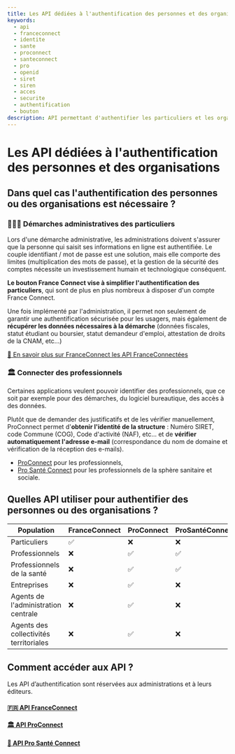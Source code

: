 ```yaml
---
title: Les API dédiées à l'authentification des personnes et des organisations
keywords:
  - api
  - franceconnect
  - identite
  - sante
  - proconnect
  - santeconnect
  - pro
  - openid
  - siret
  - siren
  - acces
  - securite
  - authentification
  - bouton
description: API permettant d'authentifier les particuliers et les organisations
---
```


# Les API dédiées à l'authentification des personnes et des organisations

## Dans quel cas l'authentification des personnes ou des organisations est nécessaire ?

### 🙋🏽‍♀️ Démarches administratives des particuliers

Lors d'une démarche administrative, les administrations doivent s'assurer que la personne qui saisit ses informations en ligne est authentifiée.
Le couple identifiant / mot de passe est une solution, mais elle comporte des limites (multiplication des mots de passe), et la gestion de la sécurité des comptes nécessite un investissement humain et technologique conséquent.

**Le bouton France Connect vise à simplifier l'authentification des particuliers**, qui sont de plus en plus nombreux à disposer d'un compte France Connect.

Une fois implémenté par l'administration, il permet non seulement de garantir une authentification sécurisée pour les usagers, mais également de **récupérer les données nécessaires à la démarche** (données fiscales, statut étudiant ou boursier, statut demandeur d'emploi, attestation de droits de la CNAM, etc...)

[🔎 En savoir plus sur FranceConnect les API FranceConnectées](https://www.data.gouv.fr/fr/pages/api_franceconnectees)

### 🏛️ Connecter des professionnels

Certaines applications veulent pouvoir identifier des professionnels, que ce soit par exemple pour des démarches, du logiciel bureautique, des accès à des données.

Plutôt que de demander des justificatifs et de les vérifier manuellement, ProConnect permet d'**obtenir l'identité de la structure** : Numéro SIRET, code Commune (COG), Code d'activité (NAF), etc... et de **vérifier automatiquement l'adresse e-mail** (correspondance du nom de domaine et vérification de la réception des e-mails).

- [ProConnect](https://www.proconnect.gouv.fr/) pour les professionnels,
- [Pro Santé Connect](https://esante.gouv.fr/produits-services/pro-sante-connect) pour les professionnels de la sphère sanitaire et sociale.


## Quelles API utiliser pour authentifier des personnes ou des organisations ?

| Population                             | FranceConnect | ProConnect   | ProSantéConnect |
|----------------------------------------|---------------|--------------|-----------------|
| Particuliers                           | ✅             | ❌           | ❌               |
| Professionnels                         | ❌             | ✅           | ✅               |
| Professionnels de la santé             | ❌             | ✅           | ✅               |
| Entreprises                            | ❌             | ✅           | ❌               |
| Agents de l'administration centrale    | ❌             | ✅           | ❌               |
| Agents des collectivités territoriales | ❌             | ✅           | ❌               |


## Comment accéder aux API ?

Les API d’authentification sont réservées aux administrations et à leurs éditeurs.

#### [🇫🇷 API FranceConnect](TODO)

#### [🏛️ API ProConnect](TODO)

#### [🏥 API Pro Santé Connect](TODO)


